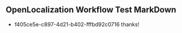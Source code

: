 ## OpenLocalization Workflow Test MarkDown
* f405ce5e-c897-4d21-b402-fffbd92c0716 thanks!

<!--HONumber=Jul16_HO3-->


